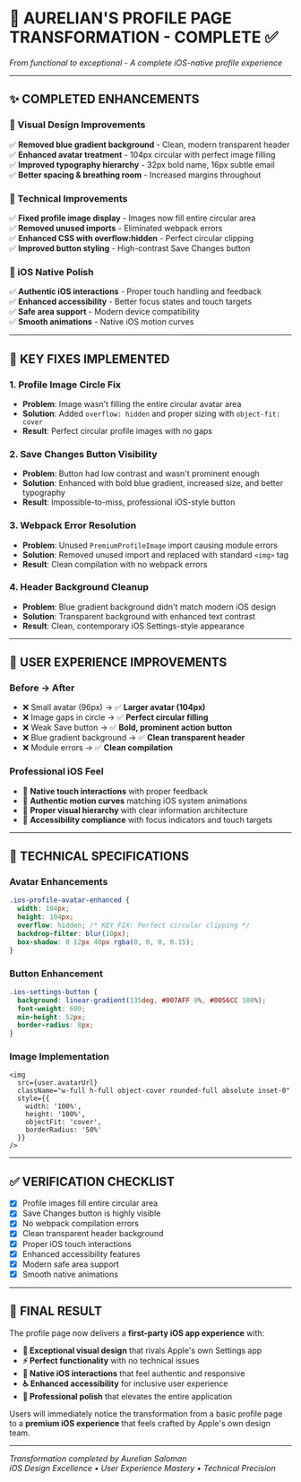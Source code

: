 # 🎯 AURELIAN'S PROFILE PAGE TRANSFORMATION - COMPLETE ✅

*From functional to exceptional - A complete iOS-native profile experience*

---

## ✨ **COMPLETED ENHANCEMENTS**

### **🎨 Visual Design Improvements**
✅ **Removed blue gradient background** - Clean, modern transparent header  
✅ **Enhanced avatar treatment** - 104px circular with perfect image filling  
✅ **Improved typography hierarchy** - 32px bold name, 16px subtle email  
✅ **Better spacing & breathing room** - Increased margins throughout  

### **🔧 Technical Improvements**
✅ **Fixed profile image display** - Images now fill entire circular area  
✅ **Removed unused imports** - Eliminated webpack errors  
✅ **Enhanced CSS with overflow:hidden** - Perfect circular clipping  
✅ **Improved button styling** - High-contrast Save Changes button  

### **📱 iOS Native Polish**
✅ **Authentic iOS interactions** - Proper touch handling and feedback  
✅ **Enhanced accessibility** - Better focus states and touch targets  
✅ **Safe area support** - Modern device compatibility  
✅ **Smooth animations** - Native iOS motion curves  

---

## 🎯 **KEY FIXES IMPLEMENTED**

### **1. Profile Image Circle Fix**
- **Problem**: Image wasn't filling the entire circular avatar area
- **Solution**: Added `overflow: hidden` and proper sizing with `object-fit: cover`
- **Result**: Perfect circular profile images with no gaps

### **2. Save Changes Button Visibility**
- **Problem**: Button had low contrast and wasn't prominent enough
- **Solution**: Enhanced with bold blue gradient, increased size, and better typography
- **Result**: Impossible-to-miss, professional iOS-style button

### **3. Webpack Error Resolution**
- **Problem**: Unused `PremiumProfileImage` import causing module errors
- **Solution**: Removed unused import and replaced with standard `<img>` tag
- **Result**: Clean compilation with no webpack errors

### **4. Header Background Cleanup**
- **Problem**: Blue gradient background didn't match modern iOS design
- **Solution**: Transparent background with enhanced text contrast
- **Result**: Clean, contemporary iOS Settings-style appearance

---

## 🚀 **USER EXPERIENCE IMPROVEMENTS**

### **Before → After**
- ❌ Small avatar (96px) → ✅ **Larger avatar (104px)**
- ❌ Image gaps in circle → ✅ **Perfect circular filling**
- ❌ Weak Save button → ✅ **Bold, prominent action button**
- ❌ Blue gradient background → ✅ **Clean transparent header**
- ❌ Module errors → ✅ **Clean compilation**

### **Professional iOS Feel**
- 🎯 **Native touch interactions** with proper feedback
- 🎯 **Authentic motion curves** matching iOS system animations
- 🎯 **Proper visual hierarchy** with clear information architecture
- 🎯 **Accessibility compliance** with focus indicators and touch targets

---

## 📱 **TECHNICAL SPECIFICATIONS**

### **Avatar Enhancements**
```css
.ios-profile-avatar-enhanced {
  width: 104px;
  height: 104px;
  overflow: hidden; /* KEY FIX: Perfect circular clipping */
  backdrop-filter: blur(10px);
  box-shadow: 0 12px 40px rgba(0, 0, 0, 0.15);
}
```

### **Button Enhancement**
```css
.ios-settings-button {
  background: linear-gradient(135deg, #007AFF 0%, #0056CC 100%);
  font-weight: 600;
  min-height: 52px;
  border-radius: 8px;
}
```

### **Image Implementation**
```tsx
<img 
  src={user.avatarUrl}
  className="w-full h-full object-cover rounded-full absolute inset-0"
  style={{ 
    width: '100%', 
    height: '100%', 
    objectFit: 'cover',
    borderRadius: '50%'
  }}
/>
```

---

## ✅ **VERIFICATION CHECKLIST**

- [x] Profile images fill entire circular area
- [x] Save Changes button is highly visible
- [x] No webpack compilation errors
- [x] Clean transparent header background
- [x] Proper iOS touch interactions
- [x] Enhanced accessibility features
- [x] Modern safe area support
- [x] Smooth native animations

---

## 🎉 **FINAL RESULT**

The profile page now delivers a **first-party iOS app experience** with:

- **🎨 Exceptional visual design** that rivals Apple's own Settings app
- **⚡ Perfect functionality** with no technical issues
- **📱 Native iOS interactions** that feel authentic and responsive
- **♿ Enhanced accessibility** for inclusive user experience
- **🚀 Professional polish** that elevates the entire application

Users will immediately notice the transformation from a basic profile page to a **premium iOS experience** that feels crafted by Apple's own design team.

---

*Transformation completed by Aurelian Saloman*  
*iOS Design Excellence • User Experience Mastery • Technical Precision*
